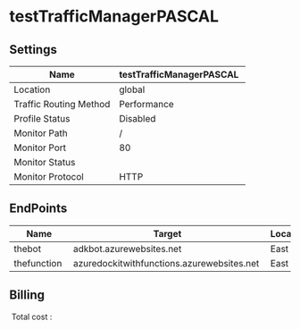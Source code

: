 # testTrafficManagerPASCAL

## Settings


| Name | testTrafficManagerPASCAL  |
| --- | --- |
| Location | global  |
| Traffic Routing Method | Performance  |
| Profile Status | Disabled  |
| Monitor Path | /  |
| Monitor Port | 80  |
| Monitor Status |   |
| Monitor Protocol | HTTP  |


## EndPoints


| Name | Target | Location | Status | Priority | Weight |
| --- | --- | --- | --- | --- | --- |
| thebot  | adkbot.azurewebsites.net  | East US  | Enabled  | 1  | 1  |
| thefunction  | azuredockitwithfunctions.azurewebsites.net  | East US  | Enabled  | 2  | 1  |






## Billing
 Total cost : 
